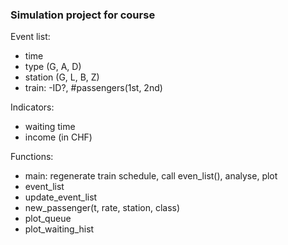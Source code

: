 ### Simulation project for course

Event list:
- time
- type (G, A, D)
- station (G, L, B, Z)
- train: -ID?, #passengers(1st, 2nd)

Indicators:
- waiting time
- income (in CHF)

Functions:
- main: regenerate train schedule, call even_list(), analyse, plot
- event_list
- update_event_list
- new_passenger(t, rate, station, class)
- plot_queue
- plot_waiting_hist
